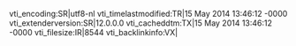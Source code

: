 vti_encoding:SR|utf8-nl
vti_timelastmodified:TR|15 May 2014 13:46:12 -0000
vti_extenderversion:SR|12.0.0.0
vti_cacheddtm:TX|15 May 2014 13:46:12 -0000
vti_filesize:IR|8544
vti_backlinkinfo:VX|
